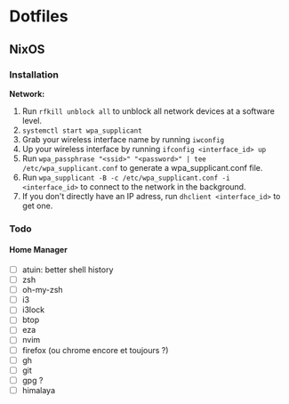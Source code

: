 # Dotfiles

## NixOS

### Installation

**Network:**
1. Run `rfkill unblock all` to unblock all network devices at a software level.
2. `systemctl start wpa_supplicant`
3. Grab your wireless interface name by running `iwconfig`
4. Up your wireless interface by running `ifconfig <interface_id> up`
5. Run `wpa_passphrase "<ssid>" "<password>" | tee /etc/wpa_supplicant.conf` to generate a wpa_supplicant.conf file.
6. Run `wpa_supplicant -B -c /etc/wpa_supplicant.conf -i <interface_id>` to connect to the network in the background.
7. If you don't directly have an IP adress, run `dhclient <interface_id>` to get one.

### Todo

#### Home Manager
- [ ] atuin: better shell history
- [ ] zsh
- [ ] oh-my-zsh
- [ ] i3
- [ ] i3lock
- [ ] btop
- [ ] eza
- [ ] nvim
- [ ] firefox (ou chrome encore et toujours ?)
- [ ] gh
- [ ] git
- [ ] gpg ?
- [ ] himalaya